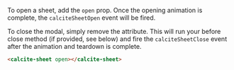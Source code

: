 To open a sheet, add the `open` prop. Once the opening animation is complete, the `calciteSheetOpen` event will be fired.

To close the modal, simply remove the attribute. This will run your before close method (if provided, see below) and fire the `calciteSheetClose` event after the animation and teardown is complete.

```html
<calcite-sheet open></calcite-sheet>
```
